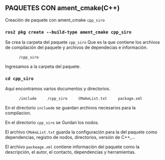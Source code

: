 ## PAQUETES CON ament_cmake(C++)

Creación de paquete con ament_cmake `cpp_siro`


### `ros2 pkg create --build-type ament_cmake cpp_siro`


Se crea la carpeta del paquete `cpp_siro`
Que es la que contiene los archivos de compilación del paquete y archivos de dependecias e información.


    ```
    /cpp_siro
    ```


Ingresamos a la carpeta del paquete.


### `cd cpp_siro`


Aquí encontramos varios documentos y directorios.


    ```
    /include
    /cpp_siro
    CMakeList.txt
    package.xml
    ```


En el directorio `incluede` se guardan archivos necesarios para la compilacion.


En el directorio `cpp_siro` se Gurdan los nodos.


El archivo `CMakeList.txt` guarda la configuración para la del paquete como dependencias, registro de nodos, directorios, versión de C++,...


El archivo `packeage.xml` contiene información del paquete como la descripción, el autor, el contacto, dependencias y herramientas.